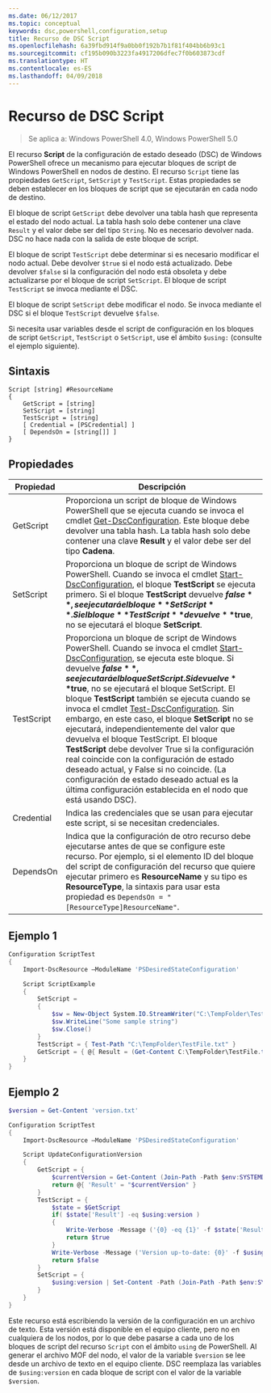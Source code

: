 ```yaml
---
ms.date: 06/12/2017
ms.topic: conceptual
keywords: dsc,powershell,configuration,setup
title: Recurso de DSC Script
ms.openlocfilehash: 6a39fbd914f9a0bb0f192b7b1f81f404bb6b93c1
ms.sourcegitcommit: cf195b090b3223fa4917206dfec7f0b603873cdf
ms.translationtype: HT
ms.contentlocale: es-ES
ms.lasthandoff: 04/09/2018
---
```

# <a name="dsc-script-resource"></a>Recurso de DSC Script


> Se aplica a: Windows PowerShell 4.0, Windows PowerShell 5.0

El recurso **Script** de la configuración de estado deseado (DSC) de Windows PowerShell ofrece un mecanismo para ejecutar bloques de script de Windows PowerShell en nodos de destino. El recurso `Script` tiene las propiedades `GetScript`, `SetScript` y `TestScript`. Estas propiedades se deben establecer en los bloques de script que se ejecutarán en cada nodo de destino.

El bloque de script `GetScript` debe devolver una tabla hash que representa el estado del nodo actual. La tabla hash solo debe contener una clave `Result` y el valor debe ser del tipo `String`. No es necesario devolver nada. DSC no hace nada con la salida de este bloque de script.

El bloque de script `TestScript` debe determinar si es necesario modificar el nodo actual. Debe devolver `$true` si el nodo está actualizado. Debe devolver `$false` si la configuración del nodo está obsoleta y debe actualizarse por el bloque de script `SetScript`. El bloque de script `TestScript` se invoca mediante el DSC.

El bloque de script `SetScript` debe modificar el nodo. Se invoca mediante el DSC si el bloque `TestScript` devuelve `$false`.

Si necesita usar variables desde el script de configuración en los bloques de script `GetScript`, `TestScript` o `SetScript`, use el ámbito `$using:` (consulte el ejemplo siguiente).


## <a name="syntax"></a>Sintaxis

```
Script [string] #ResourceName
{
    GetScript = [string]
    SetScript = [string]
    TestScript = [string]
    [ Credential = [PSCredential] ]
    [ DependsOn = [string[]] ]
}
```

## <a name="properties"></a>Propiedades

|  Propiedad  |  Descripción   |
|---|---|
| GetScript| Proporciona un script de bloque de Windows PowerShell que se ejecuta cuando se invoca el cmdlet [Get-DscConfiguration](https://technet.microsoft.com/library/dn407379.aspx). Este bloque debe devolver una tabla hash. La tabla hash solo debe contener una clave **Result** y el valor debe ser del tipo **Cadena**.|
| SetScript| Proporciona un bloque de script de Windows PowerShell. Cuando se invoca el cmdlet [Start-DscConfiguration](https://technet.microsoft.com/library/dn521623.aspx), el bloque **TestScript** se ejecuta primero. Si el bloque **TestScript** devuelve **$false**, se ejecutará el bloque **SetScript**. Si el bloque **TestScript** devuelve **$true**, no se ejecutará el bloque **SetScript**.|
| TestScript| Proporciona un bloque de script de Windows PowerShell. Cuando se invoca el cmdlet [Start-DscConfiguration](https://technet.microsoft.com/library/dn521623.aspx), se ejecuta este bloque. Si devuelve **$false**, se ejecutará el bloque SetScript. Si devuelve **$true**, no se ejecutará el bloque SetScript. El bloque **TestScript** también se ejecuta cuando se invoca el cmdlet [Test-DscConfiguration](https://technet.microsoft.com/en-us/library/dn407382.aspx). Sin embargo, en este caso, el bloque **SetScript** no se ejecutará, independientemente del valor que devuelva el bloque TestScript. El bloque **TestScript** debe devolver True si la configuración real coincide con la configuración de estado deseado actual, y False si no coincide. (La configuración de estado deseado actual es la última configuración establecida en el nodo que está usando DSC).|
| Credential| Indica las credenciales que se usan para ejecutar este script, si se necesitan credenciales.|
| DependsOn| Indica que la configuración de otro recurso debe ejecutarse antes de que se configure este recurso. Por ejemplo, si el elemento ID del bloque del script de configuración del recurso que quiere ejecutar primero es **ResourceName** y su tipo es **ResourceType**, la sintaxis para usar esta propiedad es `DependsOn = "[ResourceType]ResourceName"`.

## <a name="example-1"></a>Ejemplo 1
```powershell
Configuration ScriptTest
{
    Import-DscResource –ModuleName 'PSDesiredStateConfiguration'

    Script ScriptExample
    {
        SetScript =
        {
            $sw = New-Object System.IO.StreamWriter("C:\TempFolder\TestFile.txt")
            $sw.WriteLine("Some sample string")
            $sw.Close()
        }
        TestScript = { Test-Path "C:\TempFolder\TestFile.txt" }
        GetScript = { @{ Result = (Get-Content C:\TempFolder\TestFile.txt) } }
    }
}
```

## <a name="example-2"></a>Ejemplo 2
```powershell
$version = Get-Content 'version.txt'

Configuration ScriptTest
{
    Import-DscResource –ModuleName 'PSDesiredStateConfiguration'

    Script UpdateConfigurationVersion
    {
        GetScript = {
            $currentVersion = Get-Content (Join-Path -Path $env:SYSTEMDRIVE -ChildPath 'version.txt')
            return @{ 'Result' = "$currentVersion" }
        }
        TestScript = {
            $state = $GetScript
            if( $state['Result'] -eq $using:version )
            {
                Write-Verbose -Message ('{0} -eq {1}' -f $state['Result'],$using:version)
                return $true
            }
            Write-Verbose -Message ('Version up-to-date: {0}' -f $using:version)
            return $false
        }
        SetScript = {
            $using:version | Set-Content -Path (Join-Path -Path $env:SYSTEMDRIVE -ChildPath 'version.txt')
        }
    }
}
```

Este recurso está escribiendo la versión de la configuración en un archivo de texto. Esta versión está disponible en el equipo cliente, pero no en cualquiera de los nodos, por lo que debe pasarse a cada uno de los bloques de script del recurso `Script` con el ámbito `using` de PowerShell. Al generar el archivo MOF del nodo, el valor de la variable `$version` se lee desde un archivo de texto en el equipo cliente. DSC reemplaza las variables de `$using:version` en cada bloque de script con el valor de la variable `$version`.